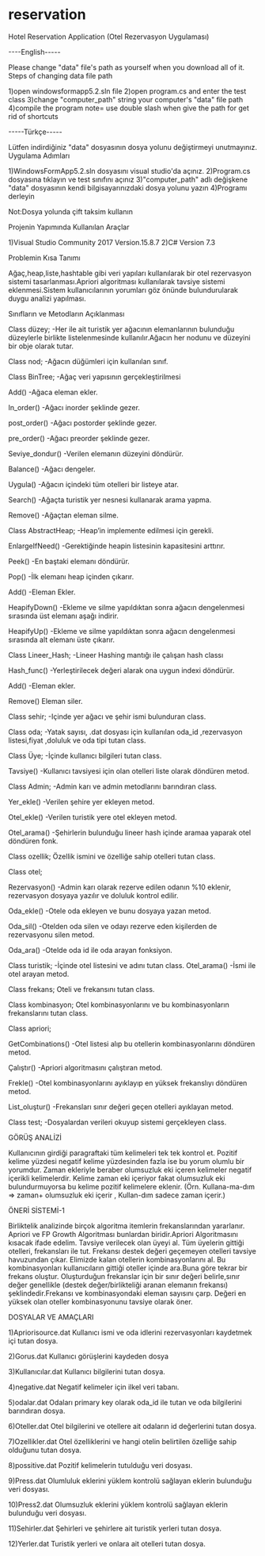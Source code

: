 # reservation
Hotel Reservation Application  (Otel Rezervasyon Uygulaması)

----English-----

Please change "data"  file's path as yourself when you download all of it.
Steps of changing data file path

1)open windowsformapp5.2.sln file
2)open program.cs and enter the test class
3)change "computer_path" string your computer's "data" file path
4)compile the program
note= use double slash when give the path  for get rid of shortcuts

-----Türkçe-----

Lütfen indirdiğiniz "data" dosyasının dosya yolunu değiştirmeyi unutmayınız.
Uygulama Adımları

1)WindowsFormApp5.2.sln dosyasını visual studio'da açınız.
2)Program.cs dosyasına tıklayın ve test sınıfını açınız
3)"computer_path" adlı değişkene "data" dosyasının kendi bilgisayarınızdaki dosya yolunu yazın
4)Programı derleyin

Not:Dosya yolunda çift taksim kullanın





Projenin Yapımında Kullanılan Araçlar

1)Visual Studio Community 2017  Version.15.8.7
2)C# Version 7.3


Problemin Kısa Tanımı

Ağaç,heap,liste,hashtable gibi veri yapıları kullanılarak bir otel rezervasyon sistemi tasarlanması.Apriori algoritması kullanılarak tavsiye sistemi eklenmesi.Sistem kullanıcılarının yorumları göz önünde bulundurularak duygu analizi yapılması.


Sınıfların ve Metodların Açıklanması

Class düzey;
-Her ile ait turistik yer ağacının elemanlarının bulunduğu düzeylerle birlikte listelenmesinde kullanılır.Ağacın her nodunu ve düzeyini bir obje olarak tutar.

Class nod;
-Ağacın düğümleri için kullanılan sınıf.

Class BinTree;
-Ağaç veri yapısının gerçekleştirilmesi

Add()
-Ağaca eleman ekler.

In_order()
-Ağacı inorder şeklinde gezer.

post_order()
-Ağacı postorder şeklinde gezer.

pre_order()
-Ağacı preorder şeklinde gezer.

Seviye_dondur()
-Verilen elemanın düzeyini döndürür.

Balance()
-Ağacı dengeler.

Uygula()
-Ağacın içindeki tüm otelleri bir listeye atar.

Search()
-Ağaçta turistik yer nesnesi kullanarak arama yapma.

Remove()
-Ağaçtan eleman silme.

Class AbstractHeap;
-Heap’in implemente edilmesi için gerekli.

EnlargeIfNeed()
-Gerektiğinde heapin listesinin kapasitesini arttırır.

Peek()
-En baştaki elemanı döndürür.

Pop()
-İlk elemanı heap içinden çıkarır.

Add()
-Eleman Ekler.

HeapifyDown()
-Ekleme ve silme yapıldıktan sonra ağacın dengelenmesi sırasında üst elemanı 	 aşağı indirir.

HeapifyUp()
-Ekleme ve silme yapıldıktan sonra ağacın dengelenmesi sırasında alt elemanı 	 üste çıkarır.

Class Lineer_Hash;
-Lineer Hashing mantığı ile çalışan hash classı

Hash_func()
-Yerleştirilecek değeri alarak ona uygun indexi döndürür.

Add()
-Eleman ekler.

Remove()
Eleman siler.

Class sehir;
-Içinde yer ağacı ve şehir ismi bulunduran class.




Class oda;
-Yatak sayısı, .dat dosyası için kullanılan oda_id ,rezervasyon listesi,fiyat ,doluluk ve oda tipi tutan class.

Class Üye;
-İçinde kullanıcı bilgileri tutan class.

Tavsiye()
-Kullanıcı tavsiyesi için olan otelleri liste olarak döndüren metod.

Class Admin;
-Admin karı ve admin metodlarını barındıran class.

Yer_ekle()
-Verilen şehire yer ekleyen metod.

Otel_ekle()
-Verilen turistik yere otel ekleyen metod.

Otel_arama()
-Şehirlerin bulunduğu lineer hash içinde aramaa yaparak otel döndüren fonk.

Class ozellik;
Özellik ismini ve özelliğe sahip otelleri tutan class.

Class otel;

Rezervasyon()
-Admin karı olarak rezerve edilen odanın %10 eklenir, rezervasyon dosyaya 		 yazılır ve doluluk kontrol edilir.

Oda_ekle()
-Otele oda ekleyen ve bunu dosyaya yazan metod.

Oda_sil()
-Otelden oda silen ve odayı rezerve eden kişilerden de rezervasyonu silen 		 metod.

Oda_ara()
-Otelde oda id ile oda arayan fonksiyon.

Class turistik;
-İçinde otel listesini ve adını tutan class.
Otel_arama()
-İsmi ile otel arayan metod.


Class frekans;
Oteli ve frekansını tutan class.

Class kombinasyon;
Otel kombinasyonlarını ve bu kombinasyonların frekanslarını tutan class.

Class apriori;

GetCombinations()
-Otel listesi alıp bu otellerin kombinasyonlarını döndüren metod.

Çalıştır()
-Apriori algoritmasını çalıştıran metod.

Frekle()
-Otel kombinasyonlarını ayıklayıp en yüksek frekanslıyı döndüren metod.

List_oluştur()
-Frekansları sınır değeri geçen otelleri ayıklayan metod.

Class test;
-Dosyalardan verileri okuyup sistemi gerçekleyen class.

GÖRÜŞ ANALİZİ

Kullanıcının girdiği paragraftaki tüm kelimeleri tek tek kontrol et. Pozitif kelime yüzdesi negatif kelime yüzdesinden fazla ise bu yorum olumlu bir yorumdur. Zaman ekleriyle beraber olumsuzluk eki içeren kelimeler  negatif içerikli kelimelerdir. Kelime zaman eki içeriyor fakat olumsuzluk eki bulundurmuyorsa bu kelime pozitif kelimelere eklenir.  (Örn.  Kullana-ma-dım => zaman+ olumsuzluk eki içerir , Kullan-dım  sadece zaman içerir.)

ÖNERİ SİSTEMİ-1

Birliktelik analizinde birçok algoritma itemlerin frekanslarından yararlanır. Apriori ve FP Growth Algoritması bunlardan biridir.Apriori Algoritmasını kısacak ifade edelim. 
Tavsiye verilecek olan üyeyi al. Tüm üyelerin gittiği otelleri, frekansları ile tut. Frekansı destek değeri geçemeyen otelleri tavsiye havuzundan çıkar. Elimizde kalan otellerin kombinasyonlarını al. Bu kombinasyonları kullanıcıların gittiği oteller içinde ara.Buna göre tekrar bir frekans oluştur. Oluşturduğun frekanslar için bir sınır değeri belirle,sınır değer genellikle (destek değer/birlikteliği aranan elemanın frekansı) şeklindedir.Frekansı ve kombinasyondaki eleman sayısını çarp. Değeri en yüksek olan oteller kombinasyonunu tavsiye olarak öner.




DOSYALAR VE AMAÇLARI

1)Apriorisource.dat
Kullanıcı ismi ve oda idlerini rezervasyonları kaydetmek içi tutan 	dosya.

2)Gorus.dat
Kullanıcı görüşlerini kaydeden dosya

3)Kullanıcılar.dat
Kullanıcı bilgilerini tutan dosya.

4)negative.dat
Negatif kelimeler için ilkel veri tabanı.

5)odalar.dat
Odaları primary key olarak oda_id ile tutan ve oda bilgilerini barındıran dosya.

6)Oteller.dat
Otel bilgilerini ve otellere ait odaların id değerlerini tutan dosya.

7)Ozellikler.dat
Otel özelliklerini ve hangi otelin belirtilen özelliğe sahip olduğunu tutan dosya.

8)possitive.dat
Pozitif kelimelerin tutulduğu veri dosyası.

9)Press.dat
Olumluluk eklerini yüklem kontrolü sağlayan eklerin bulunduğu veri dosyası.

10)Press2.dat
Olumsuzluk eklerini yüklem kontrolü sağlayan eklerin bulunduğu veri dosyası.

11)Sehirler.dat
Şehirleri ve şehirlere ait turistik yerleri tutan dosya.

12)Yerler.dat
Turistik yerleri ve onlara ait otelleri tutan dosya.

